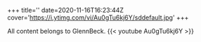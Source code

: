 +++
title=''
date=2020-11-16T16:23:44Z
cover='https://i.ytimg.com/vi/Au0gTu6kj6Y/sddefault.jpg'
+++

All content belongs to GlennBeck.
{{< youtube Au0gTu6kj6Y >}}
